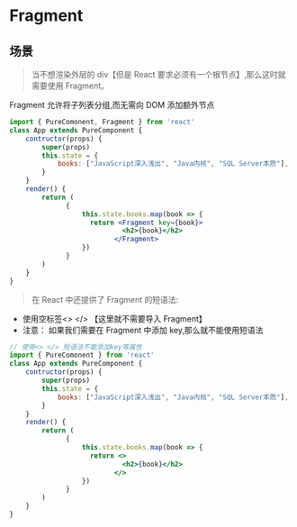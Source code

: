 # Fragment

## 场景

> 当不想渲染外层的 div【但是 React 要求必须有一个根节点】,那么这时就需要使用 Fragment。

Fragment 允许将子列表分组,而无需向 DOM 添加额外节点

```jsx
import { PureComonent, Fragment } from 'react'
class App extends PureComponent {
    contructor(props) {
        super(props)
        this.state = {
            books: ["JavaScript深入浅出", "Java内核", "SQL Server本质"],
        }
    }
    render() {
        return (
              {
                  this.state.books.map(book => {
                  	return <Fragment key={book}>
                      		<h2>{book}</h2>
                  		  </Fragment>
              	  })
              }
        )
    }
}
```

> 在 React 中还提供了 Fragment 的短语法:

- 使用空标签<> </> 【这里就不需要导入 Fragment】
- 注意： 如果我们需要在 Fragment 中添加 key,那么就不能使用短语法

```jsx
// 使用<> </> 短语法不能添加key等属性
import { PureComonent } from 'react'
class App extends PureComponent {
    contructor(props) {
        super(props)
        this.state = {
            books: ["JavaScript深入浅出", "Java内核", "SQL Server本质"],
        }
    }
    render() {
        return (
              {
                  this.state.books.map(book => {
                  	return <>
                      		<h2>{book}</h2>
                  		  </>
              	  })
              }
        )
    }
}
```
